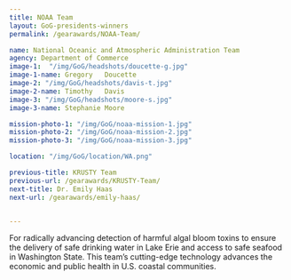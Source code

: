 ```yaml
---
title: NOAA Team
layout: GoG-presidents-winners
permalink: /gearawards/NOAA-Team/

name: National Oceanic and Atmospheric Administration Team
agency: Department of Commerce
image-1:  "/img/GoG/headshots/doucette-g.jpg"
image-1-name: Gregory	Doucette
image-2: "/img/GoG/headshots/davis-t.jpg"
image-2-name: Timothy	Davis
image-3: "/img/GoG/headshots/moore-s.jpg"
image-3-name: Stephanie	Moore

mission-photo-1: "/img/GoG/noaa-mission-1.jpg"
mission-photo-2: "/img/GoG/noaa-mission-2.jpg"
mission-photo-3: "/img/GoG/noaa-mission-3.jpg"

location: "/img/GoG/location/WA.png"

previous-title: KRUSTY Team
previous-url: /gearawards/KRUSTY-Team/
next-title: Dr. Emily Haas
next-url: /gearawards/emily-haas/


---
```


For radically advancing detection of harmful algal bloom toxins to
ensure the delivery of safe drinking water in Lake Erie and access to safe
seafood in Washington State. This team’s cutting-edge technology
advances the economic and public health in U.S. coastal communities.
